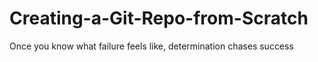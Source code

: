 # Creating-a-Git-Repo-from-Scratch
Once you know what failure feels like, determination chases success
